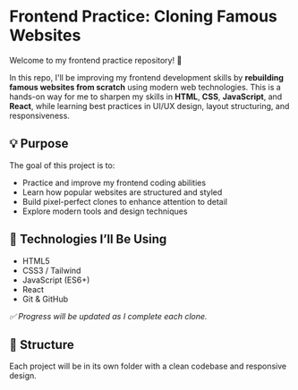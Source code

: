 # Frontend Practice: Cloning Famous Websites

Welcome to my frontend practice repository! 🎯

In this repo, I'll be improving my frontend development skills by **rebuilding famous websites from scratch** using modern web technologies. This is a hands-on way for me to sharpen my skills in **HTML**, **CSS**, **JavaScript**, and **React**, while learning best practices in UI/UX design, layout structuring, and responsiveness.

## 💡 Purpose

The goal of this project is to:
- Practice and improve my frontend coding abilities
- Learn how popular websites are structured and styled
- Build pixel-perfect clones to enhance attention to detail
- Explore modern tools and design techniques

## 🔧 Technologies I’ll Be Using

- HTML5
- CSS3 / Tailwind 
- JavaScript (ES6+)
- React
- Git & GitHub


*✅ Progress will be updated as I complete each clone.*

## 📁 Structure

Each project will be in its own folder with a clean codebase and responsive design.

